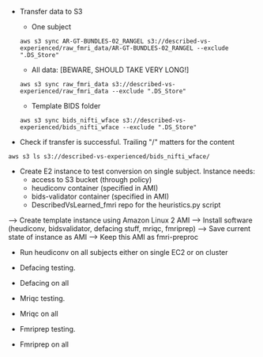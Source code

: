 
- Transfer data to S3
  - One subject
  ```
  aws s3 sync AR-GT-BUNDLES-02_RANGEL s3://described-vs-experienced/raw_fmri_data/AR-GT-BUNDLES-02_RANGEL --exclude ".DS_Store"
  ```
  - All data: [BEWARE, SHOULD TAKE VERY LONG!]
  ```
  aws s3 sync raw_fmri_data s3://described-vs-experienced/raw_fmri_data --exclude ".DS_Store"
  ```
  - Template BIDS folder
  ```
  aws s3 sync bids_nifti_wface s3://described-vs-experienced/bids_nifti_wface --exclude ".DS_Store"
  ```

- Check if transfer is successful. Trailing "/" matters for the content
```
aws s3 ls s3://described-vs-experienced/bids_nifti_wface/
```

- Create E2 instance to test conversion on single subject. Instance needs:
  - access to S3 bucket (through policy)
  - heudiconv container (specified in AMI)
  - bids-validator container (specified in AMI)
  - DescribedVsLearned_fmri repo for the heuristics.py script

--> Create template instance using Amazon Linux 2 AMI
--> Install software (heudiconv, bidsvalidator, defacing stuff, mriqc, fmriprep)
--> Save current state of instance as AMI
--> Keep this AMI as fmri-preproc

- Run heudiconv on all subjects either on single EC2 or on cluster

- Defacing testing.

- Defacing on all

- Mriqc testing.

- Mriqc on all

- Fmriprep testing.

- Fmriprep on all
